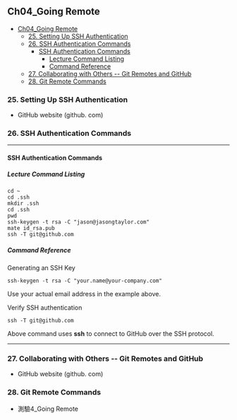 ## Ch04_Going Remote

<!-- toc orderedList:0 depthFrom:1 depthTo:6 -->

- [Ch04_Going Remote](#ch04_going-remote)
	- [25. Setting Up SSH Authentication](#25-setting-up-ssh-authentication)
	- [26. SSH Authentication Commands](#26-ssh-authentication-commands)
		- [SSH Authentication Commands](#ssh-authentication-commands)
			- [Lecture Command Listing](#lecture-command-listing)
			- [Command Reference](#command-reference)
	- [27. Collaborating with Others -- Git Remotes and   GitHub](#27-collaborating-with-others-git-remotes-and-github)
	- [28. Git Remote Commands](#28-git-remote-commands)

<!-- tocstop -->

### 25. Setting Up SSH Authentication  
  * GitHub website (github. com)    


### 26. SSH Authentication Commands  
---
#### SSH Authentication Commands

##### Lecture Command Listing

```
cd ~
cd .ssh
mkdir .ssh
cd .ssh
pwd
ssh-keygen -t rsa -C "jason@jasongtaylor.com"
mate id_rsa.pub
ssh -T git@github.com
```

##### Command Reference

Generating an SSH Key

```
ssh-keygen -t rsa -C "your.name@your-company.com"
```

Use your actual email address in the example above.

Verify SSH authentication

```
ssh -T git@github.com
```

Above command uses **ssh** to connect to GitHub over the SSH protocol.

---
### 27. Collaborating with Others -- Git Remotes and   GitHub
  * GitHub website (github. com)    
### 28. Git Remote Commands  
  * 測驗4_Going Remote  
